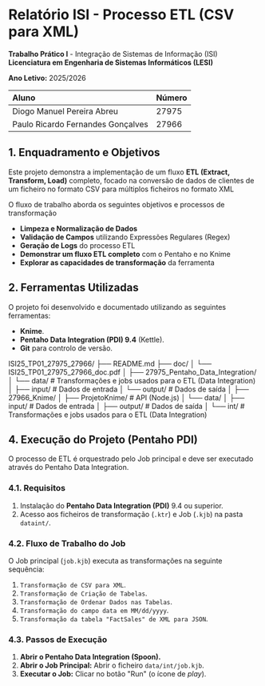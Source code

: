 # Relatório ISI - Processo ETL (CSV para XML)

**Trabalho Prático I** - Integração de Sistemas de Informação (ISI)
**Licenciatura em Engenharia de Sistemas Informáticos (LESI)**

**Ano Letivo:** 2025/2026 

| Aluno | Número |
| :--- | :--- |
| Diogo Manuel Pereira Abreu | 27975 |
| Paulo Ricardo Fernandes Gonçalves |27966 |

## 1. Enquadramento e Objetivos

Este projeto demonstra a implementação de um fluxo **ETL (Extract, Transform, Load)** completo, focado na conversão de dados de clientes de um ficheiro no formato CSV para múltiplos ficheiros no formato XML

O fluxo de trabalho aborda os seguintes objetivos e processos de transformação
* **Limpeza e Normalização de Dados**
* **Validação de Campos** utilizando Expressões Regulares (Regex)
* **Geração de Logs** do processo ETL
* **Demonstrar um fluxo ETL completo** com o Pentaho e no Knime
* **Explorar as capacidades de transformação** da ferramenta

## 2. Ferramentas Utilizadas

O projeto foi desenvolvido e documentado utilizando as seguintes ferramentas:

* **Knime**.
* **Pentaho Data Integration (PDI) 9.4** (Kettle).
* **Git** para controlo de versão.

ISI25_TP01_27975_27966/
├── README.md
├── doc/
│   └── ISI25_TP01_27975_27966_doc.pdf
│
├── 27975_Pentaho_Data_Integration/
│   └── data/           # Transformações e jobs usados para o ETL (Data Integration)
│       ├── input/      # Dados de entrada
│       └── output/     # Dados de saída
│
├── 27966_Knime/
│   ├── ProjetoKnime/   # API (Node.js)
│   └── data/
│       ├── input/      # Dados de entrada
│       ├── output/     # Dados de saída
│       └── int/        # Transformações e jobs usados para o ETL (Data Integration)


## 4. Execução do Projeto (Pentaho PDI)

O processo de ETL é orquestrado pelo Job principal e deve ser executado através do Pentaho Data Integration.

### 4.1. Requisitos

1.  Instalação do **Pentaho Data Integration (PDI)** 9.4 ou superior.
2.  Acesso aos ficheiros de transformação (`.ktr`) e Job (`.kjb`) na pasta `dataint/`.

### 4.2. Fluxo de Trabalho do Job

O Job principal (`job.kjb`) executa as transformações na seguinte sequência:

1.  `Transformação de CSV para XML`.
2.  `Transformação de Criação de Tabelas`.
3.  `Transformação de Ordenar Dados nas Tabelas`.
4.  `Transformação do campo data em MM/dd/yyyy`.
5.  `Transformação da tabela "FactSales" de XML para JSON`.

### 4.3. Passos de Execução

1.  **Abrir o Pentaho Data Integration (Spoon).**
2.  **Abrir o Job Principal:** Abrir o ficheiro `data/int/job.kjb`.
3.  **Executar o Job:** Clicar no botão "Run" (o ícone de *play*).





